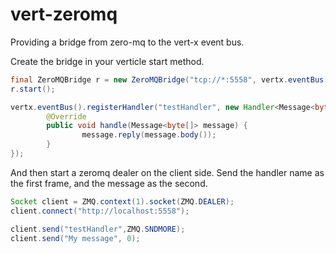 vert-zeromq
===========

Providing a bridge from zero-mq to the vert-x event bus.

Create the bridge in your verticle start method.
```java
final ZeroMQBridge r = new ZeroMQBridge("tcp://*:5558", vertx.eventBus());
r.start();

vertx.eventBus().registerHandler("testHandler", new Handler<Message<byte[]>>() {
        @Override
        public void handle(Message<byte[]> message) {
                message.reply(message.body());
        }
});
```

And then start a zeromq dealer on the client side.  Send the handler name as the first frame, and the message as the second.

```java
Socket client = ZMQ.context(1).socket(ZMQ.DEALER);
client.connect("http://localhost:5558");

client.send("testHandler",ZMQ.SNDMORE);
client.send("My message", 0);

```

